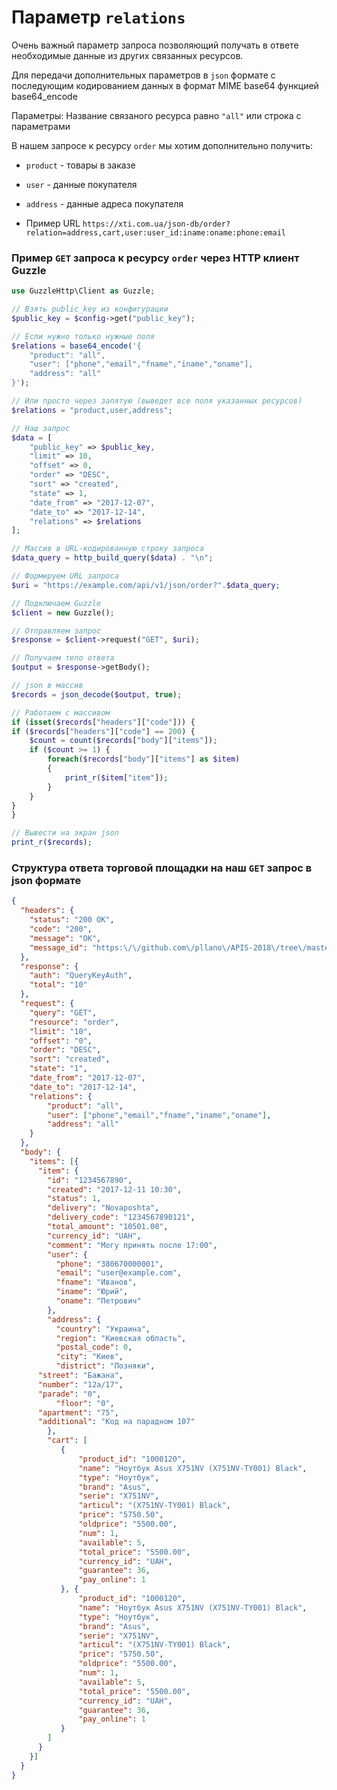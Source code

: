 # Параметр `relations`
Очень важный параметр запроса позволяющий получать в ответе необходимые данные из других связанных ресурсов.
 
Для передачи дополнительных параметров в `json` формате с последующим кодированием данных в формат MIME base64 функцией base64_encode
 
Параметры: Название связаного ресурса равно `"all"` или строка с параметрами

В нашем запросе к ресурсу `order` мы хотим дополнительно получить: 
- `product` - товары в заказе
- `user` - данные покупателя
- `address` -  данные адреса покупателя

- Пример URL `https://xti.com.ua/json-db/order?relation=address,cart,user:user_id:iname:oname:phone:email`

### Пример `GET` запроса к ресурсу `order` через HTTP клиент Guzzle
``` php
use GuzzleHttp\Client as Guzzle;

// Взять public_key из конфигурации
$public_key = $config->get("public_key");

// Если нужно только нужные поля
$relations = base64_encode('{
    "product": "all",
    "user": ["phone","email","fname","iname","oname"],
    "address": "all"
}');

// Или просто через запятую (выведет все поля указанных ресурсов)
$relations = "product,user,address";

// Наш запрос
$data = [
    "public_key" => $public_key,
    "limit" => 10,
    "offset" => 0,
    "order" => "DESC",
    "sort" => "created",
    "state" => 1,
    "date_from" => "2017-12-07",
    "date_to" => "2017-12-14",
    "relations" => $relations
];

// Массив в URL-кодированную строку запроса
$data_query = http_build_query($data) . "\n";

// Формируем URL запроса
$uri = "https://example.com/api/v1/json/order?".$data_query;

// Подключаем Guzzle
$client = new Guzzle();

// Отправляем запрос
$response = $client->request("GET", $uri);

// Получаем тело ответа
$output = $response->getBody();

// json в массив
$records = json_decode($output, true);

// Работаем с массивом
if (isset($records["headers"]["code"])) {
if ($records["headers"]["code"] == 200) {
	$count = count($records["body"]["items"]);
	if ($count >= 1) {
		foreach($records["body"]["items"] as $item)
		{
			print_r($item["item"]);
		}
	}
}
}

```
``` php
// Вывести на экран json
print_r($records);
```
### Структура ответа торговой площадки на наш `GET` запрос в json формате
```json
{
  "headers": {
    "status": "200 OK",
    "code": "200",
    "message": "OK",
    "message_id": "https:\/\/github.com\/pllano\/APIS-2018\/tree\/master\/http-codes\/200.md"
  },
  "response": {
    "auth": "QueryKeyAuth",
    "total": "10"
  },
  "request": {
    "query": "GET",
    "resource": "order",
    "limit": "10",
    "offset": "0",
    "order": "DESC",
    "sort": "created",
    "state": "1",
    "date_from": "2017-12-07",
    "date_to": "2017-12-14",
    "relations": {
        "product": "all",
        "user": ["phone","email","fname","iname","oname"],
        "address": "all"
    }
  },
  "body": {
    "items": [{
      "item": {
        "id": "1234567890",
        "created": "2017-12-11 10:30",
        "status": 1,
        "delivery": "Novaposhta",
        "delivery_code": "1234567890121",
        "total_amount": "10501.00",
        "currency_id": "UAH",
        "comment": "Могу принять после 17:00",
        "user": {
          "phone": "380670000001",
          "email": "user@example.com",
          "fname": "Иванов",
          "iname": "Юрий",
          "oname": "Петрович"
        },
        "address": {
          "country": "Украина",
          "region": "Киевская область",
          "postal_code": 0,
          "city": "Киев",
          "district": "Позняки",
	  "street": "Бажана",
	  "number": "12а/17",
	  "parade": "0",
          "floor": "0",
	  "apartment": "75",
	  "additional": "Код на парадном 107"
        },
        "cart": [
           {
               "product_id": "1000120",
               "name": "Ноутбук Asus X751NV (X751NV-TY001) Black",
               "type": "Ноутбук",
               "brand": "Asus",
               "serie": "X751NV",
               "articul": "(X751NV-TY001) Black",
               "price": "5750.50",
               "oldprice": "5500.00",
               "num": 1,
               "available": 5,
               "total_price": "5500.00",
               "currency_id": "UAH",
               "guarantee": 36,
               "pay_online": 1
           }, {
               "product_id": "1000120",
               "name": "Ноутбук Asus X751NV (X751NV-TY001) Black",
               "type": "Ноутбук",
               "brand": "Asus",
               "serie": "X751NV",
               "articul": "(X751NV-TY001) Black",
               "price": "5750.50",
               "oldprice": "5500.00",
               "num": 1,
               "available": 5,
               "total_price": "5500.00",
               "currency_id": "UAH",
               "guarantee": 36,
               "pay_online": 1
           }
        ]
      }
    }]
  }
}
```
